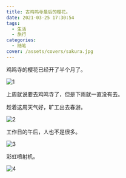 ```yaml
---
title: 古鸡鸣寺最后的樱花。
date: 2021-03-25 17:30:54
tags:
  - 生活
  - 旅行
categories:
  - 随笔
cover: /assets/covers/sakura.jpg
---
```


鸡鸣寺的樱花已经开了半个月了。

![1](./1.jpg)

上周就说要去鸡鸣寺了，但是下雨就一直没有去。

趁着这周天气好，旷工出去春游。

![2](./2.jpg)

工作日的午后，人也不是很多。

![3](./3.jpg)

彩虹喷射机。

![4](./4.jpg)
